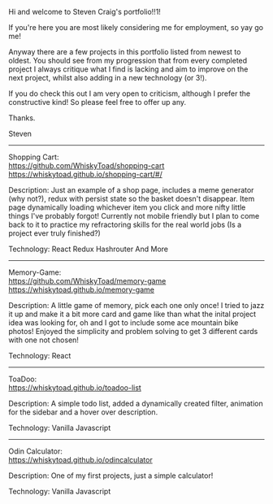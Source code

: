 Hi and welcome to Steven Craig's portfolio!!1!

If you're here you are most likely considering me for employment, so yay go me!

Anyway there are a few projects in this portfolio listed from newest to oldest. You should see from my progression that from every completed project I always critique what I find is lacking and aim to improve on the next project, whilst also adding in a new technology (or 3!).

If you do check this out I am very open to criticism, although I prefer the constructive kind! So please feel free to offer up any.

Thanks.

Steven

----------------------------

Shopping Cart:<br>
https://github.com/WhiskyToad/shopping-cart<br>
https://whiskytoad.github.io/shopping-cart/#/

Description: Just an example of a shop page, includes a meme generator (why not?), redux with persist state so the basket doesn't disappear. Item page dynamically loading whichever item you click and more nifty little things I've probably forgot! Currently not mobile friendly but I plan to come back to it to practice my refractoring skills for the real world jobs (Is a project ever truly finished?)

Technology: React Redux Hashrouter And More

------------------------------

Memory-Game: <br>
https://github.com/WhiskyToad/memory-game<br>
https://whiskytoad.github.io/memory-game

Description: A little game of memory, pick each one only once! I tried to jazz it up and make it a bit more card and game like than what the inital project idea was looking for, oh and I got to include some ace mountain bike photos! Enjoyed the simplicity and problem solving to get 3 different cards with one not chosen!

Technology: React

---------------------------------

ToaDoo:<br>
https://whiskytoad.github.io/toadoo-list

Description: A simple todo list, added a dynamically created filter, animation for the sidebar and a hover over description.

Technology: Vanilla Javascript

----------------------------------------------

Odin Calculator:<br>
https://whiskytoad.github.io/odincalculator

Description: One of my first projects, just a simple calculator!

Technology: Vanilla Javascript
